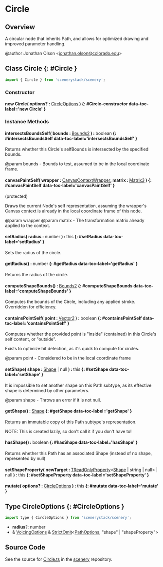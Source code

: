 # Circle

## Overview

A circular node that inherits Path, and allows for optimized drawing and improved parameter handling.

@author Jonathan Olson &lt;jonathan.olson@colorado.edu&gt;

## Class Circle {: #Circle }


```js
import { Circle } from 'scenerystack/scenery';
```
### Constructor

#### new Circle( options? : <span style="font-weight: 400;">[CircleOptions](../scenery/Circle.md#CircleOptions)</span> ) {: #Circle-constructor data-toc-label='new Circle' }

### Instance Methods

#### intersectsBoundsSelf( bounds : <span style="font-weight: 400;">[Bounds2](../dot/Bounds2.md)</span> ) : <span style="font-weight: 400;"><span style="color: hsla(calc(var(--md-hue) + 180deg),80%,40%,1);">boolean</span></span> {: #intersectsBoundsSelf data-toc-label='intersectsBoundsSelf' }

Returns whether this Circle's selfBounds is intersected by the specified bounds.

@param bounds - Bounds to test, assumed to be in the local coordinate frame.

#### canvasPaintSelf( wrapper : <span style="font-weight: 400;">[CanvasContextWrapper](../scenery/CanvasContextWrapper.md)</span>, matrix : <span style="font-weight: 400;">[Matrix3](../dot/Matrix3.md)</span> ) {: #canvasPaintSelf data-toc-label='canvasPaintSelf' }

(protected)

Draws the current Node's self representation, assuming the wrapper's Canvas context is already in the local
coordinate frame of this node.

@param wrapper
@param matrix - The transformation matrix already applied to the context.

#### setRadius( radius : <span style="font-weight: 400;"><span style="color: hsla(calc(var(--md-hue) + 180deg),80%,40%,1);">number</span></span> ) : <span style="font-weight: 400;"><span style="color: hsla(calc(var(--md-hue) + 180deg),80%,40%,1);">this</span></span> {: #setRadius data-toc-label='setRadius' }

Sets the radius of the circle.

#### getRadius() : <span style="font-weight: 400;"><span style="color: hsla(calc(var(--md-hue) + 180deg),80%,40%,1);">number</span></span> {: #getRadius data-toc-label='getRadius' }

Returns the radius of the circle.

#### computeShapeBounds() : <span style="font-weight: 400;">[Bounds2](../dot/Bounds2.md)</span> {: #computeShapeBounds data-toc-label='computeShapeBounds' }

Computes the bounds of the Circle, including any applied stroke. Overridden for efficiency.

#### containsPointSelf( point : <span style="font-weight: 400;">[Vector2](../dot/Vector2.md)</span> ) : <span style="font-weight: 400;"><span style="color: hsla(calc(var(--md-hue) + 180deg),80%,40%,1);">boolean</span></span> {: #containsPointSelf data-toc-label='containsPointSelf' }

Computes whether the provided point is "inside" (contained) in this Circle's self content, or "outside".

Exists to optimize hit detection, as it's quick to compute for circles.

@param point - Considered to be in the local coordinate frame

#### setShape( shape : <span style="font-weight: 400;">[Shape](../kite/Shape.md) | <span style="color: hsla(calc(var(--md-hue) + 180deg),80%,40%,1);">null</span></span> ) : <span style="font-weight: 400;"><span style="color: hsla(calc(var(--md-hue) + 180deg),80%,40%,1);">this</span></span> {: #setShape data-toc-label='setShape' }

It is impossible to set another shape on this Path subtype, as its effective shape is determined by other
parameters.

@param shape - Throws an error if it is not null.

#### getShape() : <span style="font-weight: 400;">[Shape](../kite/Shape.md)</span> {: #getShape data-toc-label='getShape' }

Returns an immutable copy of this Path subtype's representation.

NOTE: This is created lazily, so don't call it if you don't have to!

#### hasShape() : <span style="font-weight: 400;"><span style="color: hsla(calc(var(--md-hue) + 180deg),80%,40%,1);">boolean</span></span> {: #hasShape data-toc-label='hasShape' }

Returns whether this Path has an associated Shape (instead of no shape, represented by null)

#### setShapeProperty( newTarget : <span style="font-weight: 400;">[TReadOnlyProperty](../axon/TReadOnlyProperty.md)&lt;[Shape](../kite/Shape.md) | <span style="color: hsla(calc(var(--md-hue) + 180deg),80%,40%,1);">string</span> | <span style="color: hsla(calc(var(--md-hue) + 180deg),80%,40%,1);">null</span>&gt; | <span style="color: hsla(calc(var(--md-hue) + 180deg),80%,40%,1);">null</span></span> ) : <span style="font-weight: 400;"><span style="color: hsla(calc(var(--md-hue) + 180deg),80%,40%,1);">this</span></span> {: #setShapeProperty data-toc-label='setShapeProperty' }

#### mutate( options? : <span style="font-weight: 400;">[CircleOptions](../scenery/Circle.md#CircleOptions)</span> ) : <span style="font-weight: 400;"><span style="color: hsla(calc(var(--md-hue) + 180deg),80%,40%,1);">this</span></span> {: #mutate data-toc-label='mutate' }



## Type CircleOptions {: #CircleOptions }


```js
import type { CircleOptions } from 'scenerystack/scenery';
```


- **radius**?: <span style="color: hsla(calc(var(--md-hue) + 180deg),80%,40%,1);">number</span>
- &amp; [VoicingOptions](../scenery/Voicing.md#VoicingOptions) &amp; [StrictOmit](../phet-core/StrictOmit.md)&lt;[PathOptions](../scenery/Path.md#PathOptions), "shape" | "shapeProperty"&gt;




## Source Code

See the source for [Circle.ts](https://github.com/phetsims/scenery/blob/main/js/nodes/Circle.ts) in the [scenery](https://github.com/phetsims/scenery) repository.
